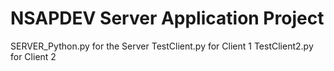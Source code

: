 # NSAPDEV Server Application Project
 SERVER_Python.py for the Server 
 TestClient.py for Client 1
 TestClient2.py for Client 2
